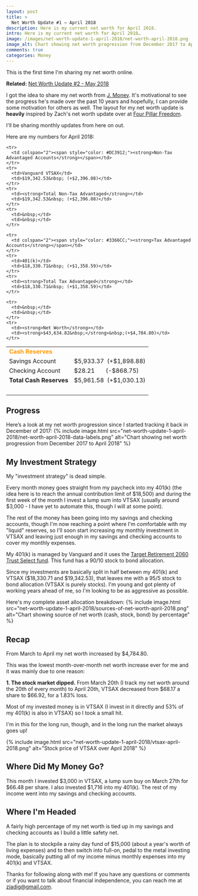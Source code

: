 ```yaml
---
layout: post
title: >
  Net Worth Update #1 – April 2018
description: Here is my current net worth for April 2018.
intro: Here is my current net worth for April 2018…
image: /images/net-worth-update-1-april-2018/net-worth-april-2018.png
image_alt: Chart showing net worth progression from December 2017 to April 2018
comments: true
categories: Money
---
```

This is the first time I'm sharing my net worth online.

**Related:** [Net Worth Update #2 - May 2018](/net-worth-may-2018)

I got the idea to share my net worth from [J. Money](http://www.budgetsaresexy.com/net-worth/). It's motivational to see the progress he's made over the past 10 years and hopefully, I can provide some motivation for others as well. The layout for my net worth update is **heavily** inspired by Zach's net worth update over at [Four Pillar Freedom](http://www.fourpillarfreedom.com/).

I'll be sharing monthly updates from here on out.

Here are my numbers for April 2018:
<table>
  <tbody>
    <tr>
      <td colspan="2"><span style="color: #FF9900;"><strong>Cash Reserves</strong></span></td>
    </tr>
    <tr>
      <td>Savings Account</td>
      <td>$5,933.37&nbsp; (+$1,898.88)</td>
    </tr>
    <tr>
      <td>Checking Account</td>
      <td>$28.21&nbsp;&nbsp;&nbsp;&nbsp;&nbsp;&nbsp; (-$868.75)</td>
    </tr>
    <tr>
      <td><strong>Total Cash Reserves</strong></td>
      <td>$5,961.58&nbsp; (+$1,030.13)</td>
    </tr>
    <tr>
      <td>&nbsp;</td>
      <td>&nbsp;</td>
    </tr>

    <tr>
      <td colspan="2"><span style="color: #DC3912;"><strong>Non-Tax Advantaged Accounts</strong></span></td>
    </tr>
    <tr>
      <td>Vanguard VTSAX</td>
      <td>$19,342.53&nbsp; (+$2,396.08)</td>
    </tr>
    <tr>
      <td><strong>Total Non-Tax Advantaged</strong></td>
      <td>$19,342.53&nbsp; (+$2,396.08)</td>
    </tr>
    <tr>
      <td>&nbsp;</td>
      <td>&nbsp;</td>
    </tr>

    <tr>
      <td colspan="2"><span style="color: #3366CC;"><strong>Tax Advantaged Accounts</strong></span></td>
    </tr>
    <tr>
      <td>401(k)</td>
      <td>$18,330.71&nbsp; (+$1,358.59)</td>
    </tr>
    <tr>
      <td><strong>Total Tax Advantaged</strong></td>
      <td>$18,330.71&nbsp; (+$1,358.59)</td>
    </tr>

    <tr>
      <td>&nbsp;</td>
      <td>&nbsp;</td>
    </tr>
    <tr>
      <td><strong>Net Worth</strong></td>
      <td><strong>$43,634.82&nbsp;</strong>&nbsp;(+$4,784.80)</td>
    </tr>
  </tbody>
</table>

## Progress
Here’s a look at my net worth progression since I started tracking it back in December of 2017:
{% include image.html src="net-worth-update-1-april-2018/net-worth-april-2018-data-labels.png" alt="Chart showing net worth progression from December 2017 to April 2018" %}

## My Investment Strategy
My "investment strategy" is dead simple.

Every month money goes straight from my paycheck into my 401(k) (the idea here is to reach the annual contribution limit of $18,500) and during the first week of the month I invest a lump sum into VTSAX (usually around $3,000 - I have yet to automate this, though I will at some point).

The rest of the money has been going into my savings and checking accounts, though I'm now reaching a point where I'm comfortable with my "liquid" reserves, so I'll soon start increasing my monthly investment in VTSAX and leaving just enough in my savings and checking accounts to cover my monthly expenses.

My 401(k) is managed by Vanguard and it uses the [Target Retirement 2060 Trust Select fund](https://institutional.vanguard.com/VGApp/iip/site/institutional/investments/productoverview?fundId=1685). This fund has a 90/10 stock to bond allocation.

Since my investments are basically split in half between my 401(k) and VTSAX ($18,330.71 and $19,342.53), that leaves me with a 95/5 stock to bond allocation (VTSAX is purely stocks). I'm young and got plenty of working years ahead of me, so I'm looking to be as aggressive as possible.

Here's my complete asset allocation breakdown:
{% include image.html src="net-worth-update-1-april-2018/sources-of-net-worth-april-2018.png" alt="Chart showing source of net worth (cash, stock, bond) by percentage" %}

## Recap
From March to April my net worth increased by $4,784.80.

This was the lowest month-over-month net worth increase ever for me and it was mainly due to one reason:

**1. The stock market dipped.**
From March 20th (I track my net worth around the 20th of every month) to April 20th, VTSAX decreased from $68.17 a share to $66.92, for a 1.83% loss.

Most of my invested money is in VTSAX (I invest in it directly and 53% of my 401(k) is also in VTSAX) so I took a small hit.

I'm in this for the long run, though, and in the long run the market always goes up!

{% include image.html src="net-worth-update-1-april-2018/vtsax-april-2018.png" alt="Stock price of VTSAX over April 2018" %}

## Where Did My Money Go?
This month I invested $3,000 in VTSAX, a lump sum buy on March 27th for $66.48 per share. I also invested $1,716 into my 401(k). The rest of my income went into my savings and checking accounts.

## Where I'm Headed
A fairly high percentage of my net worth is tied up in my savings and checking accounts as I build a little safety net.

The plan is to stockpile a rainy day fund of $15,000 (about a year's worth of living expenses) and to then switch into full-on, pedal to the metal investing mode, basically putting all of my income minus monthly expenses into my 401(k) and VTSAX.

Thanks for following along with me! If you have any questions or comments or if you want to talk about financial independence, you can reach me at ziadig@gmail.com.
